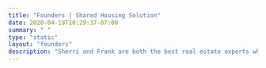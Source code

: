 ```yaml
---
title: "Founders | Shared Housing Solution"
date: 2020-04-19T10:29:37-07:00
summary: " "
type: "static"
layout: "founders"
description: "Sherri and Frank are both the best real estate experts who have helped over 300 people get homes and also helped the homeless across the US"
---
```

